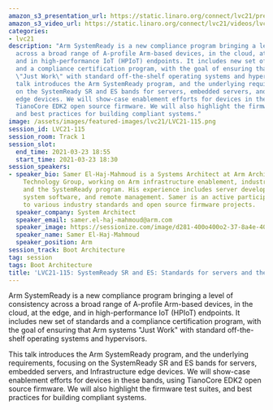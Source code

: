 ```yaml
---
amazon_s3_presentation_url: https://static.linaro.org/connect/lvc21/presentations/lvc21-115.pdf
amazon_s3_video_url: https://static.linaro.org/connect/lvc21/videos/lvc21-115.mp4
categories:
- lvc21
description: "Arm SystemReady is a new compliance program bringing a level of consistency
  across a broad range of A-profile Arm-based devices, in the cloud, at the edge,
  and in high-performance IoT (HPIoT) endpoints. It includes new set of standards
  and a compliance certification program, with the goal of ensuring that Arm systems
  \"Just Work\" with standard off-the-shelf operating systems and hypervisors.\r\n\r\nThis
  talk introduces the Arm SystemReady program, and the underlying requirements, focusing
  on the SystemReady SR and ES bands for servers, embedded servers, and Infrastructure
  edge devices. We will show-case enablement efforts for devices in these bands, using
  TianoCore EDK2 open source firmware. We will also highlight the firmware test suites,
  and best practices for building compliant systems."
image: /assets/images/featured-images/lvc21/LVC21-115.png
session_id: LVC21-115
session_room: Track 1
session_slot:
  end_time: 2021-03-23 18:55
  start_time: 2021-03-23 18:30
session_speakers:
- speaker_bio: Samer El-Haj-Mahmoud is a Systems Architect at Arm Architecture and
    Technology Group, working on Arm infrastructure enablement, industry standards,
    and the SystemReady program. His experience includes server development, firmware,
    system software, and remote management. Samer is an active participant and contributor
    to various industry standards and open source firmware projects.
  speaker_company: System Architect
  speaker_email: samer.el-haj-mahmoud@arm.com
  speaker_image: https://sessionize.com/image/d281-400o400o2-37-8a4e-4035-902d-06fa21f42348.9ac54d9c-98d6-4bcf-bc95-794002f250c5.jpg
  speaker_name: Samer El-Haj-Mahmoud
  speaker_position: Arm
session_track: Boot Architecture
tag: session
tags: Boot Architecture
title: 'LVC21-115: SystemReady SR and ES: Standards for servers and the Edge'
---
```


Arm SystemReady is a new compliance program bringing a level of consistency across a broad range of A-profile Arm-based devices, in the cloud, at the edge, and in high-performance IoT (HPIoT) endpoints. It includes new set of standards and a compliance certification program, with the goal of ensuring that Arm systems "Just Work" with standard off-the-shelf operating systems and hypervisors.

This talk introduces the Arm SystemReady program, and the underlying requirements, focusing on the SystemReady SR and ES bands for servers, embedded servers, and Infrastructure edge devices. We will show-case enablement efforts for devices in these bands, using TianoCore EDK2 open source firmware. We will also highlight the firmware test suites, and best practices for building compliant systems.